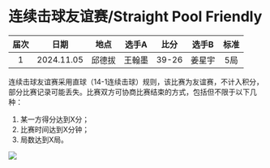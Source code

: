 # 连续击球友谊赛/Straight Pool Friendly

| 届次 | 日期       | 地点    | 选手A  | 比分     | 选手B  | 标准 |
| :--: | :--------: | :----: | :----: | :-----: | :----: | :-: |
| 1    | 2024.11.05  | 邱德拔 | 王翰墨 | 39-26   | 姜星宇 | 5局  |

连续击球友谊赛采用直球（14-1连续击球）规则，该比赛为友谊赛，不计入积分，部分比赛记录可能丢失。比赛双方可协商比赛结束的方式，包括但不限于以下几种：

1. 某一方得分达到X分；
2. 比赛时间达到X分钟；
3. 局数达到X局。

![](./img/straight_pool_friendly.jpg)